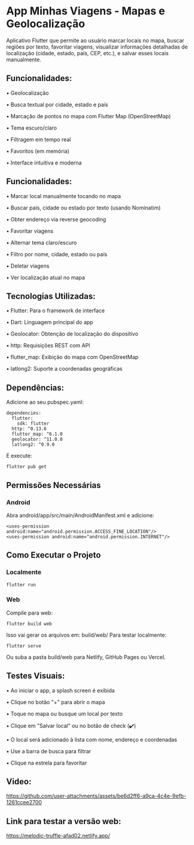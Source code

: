 # App Minhas Viagens - Mapas e Geolocalização

Aplicativo Flutter que permite ao usuário marcar locais no mapa, buscar regiões por texto, favoritar viagens, visualizar informações detalhadas de localização (cidade, estado, país, CEP, etc.), e salvar esses locais manualmente.

## Funcionalidades:

• Geolocalização

• Busca textual por cidade, estado e país

• Marcação de pontos no mapa com Flutter Map (OpenStreetMap)

• Tema escuro/claro

• Filtragem em tempo real

• Favoritos (em memória)

• Interface intuitiva e moderna

## Funcionalidades:
• Marcar local manualmente tocando no mapa

• Buscar país, cidade ou estado por texto (usando Nominatim)

• Obter endereço via reverse geocoding

• Favoritar viagens

• Alternar tema claro/escuro

• Filtro por nome, cidade, estado ou país

• Deletar viagens

• Ver localização atual no mapa

## Tecnologias Utilizadas:

• Flutter:	Para o framework de interface

• Dart:	Linguagem principal do app

• Geolocator:	Obtenção de localização do dispositivo

• http:	Requisições REST com API

• flutter_map: 	Exibição do mapa com OpenStreetMap

• latlong2:	Suporte a coordenadas geográficas

## Dependências:
Adicione ao seu pubspec.yaml:

    dependencies:
      flutter:
        sdk: flutter
      http: ^0.13.6
      flutter_map: ^6.1.0
      geolocator: ^11.0.0
      latlong2: ^0.9.0
E execute:


    flutter pub get
## Permissões Necessárias

### Android

Abra android/app/src/main/AndroidManifest.xml e adicione:


    <uses-permission android:name="android.permission.ACCESS_FINE_LOCATION"/>
    <uses-permission android:name="android.permission.INTERNET"/>

## Como Executar o Projeto
### Localmente

    flutter run

### Web
Compile para web:


    flutter build web

Isso vai gerar os arquivos em: build/web/
Para testar localmente:

    flutter serve

Ou suba a pasta build/web para Netlify, GitHub Pages ou Vercel.

## Testes Visuais:

• Ao iniciar o app, a splash screen é exibida

• Clique no botão "+" para abrir o mapa

• Toque no mapa ou busque um local por texto

• Clique em "Salvar local" ou no botão de check (✔️)

• O local será adicionado à lista com nome, endereço e coordenadas

• Use a barra de busca para filtrar

• Clique na estrela para favoritar

## Video:

https://github.com/user-attachments/assets/be6d2ff6-a9ca-4c4e-9efb-1261ccee2700

 ## Link para testar a versão web:

https://melodic-truffle-afad02.netlify.app/
